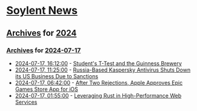 # [Soylent News](../../../README.md)

## [Archives](../../index.md) for [2024](../index.md)

### [Archives](../../index.md) for [2024-07-17](index.md)

* [2024-07-17, 16:12:00](https://soylentnews.org/article.pl?sid=24/07/16/189202&from=rss) - [Student's T-Test and the Guinness Brewery](https://soylentnews.org/article.pl?sid=24/07/16/189202&from=rss)
* [2024-07-17, 11:25:00](https://soylentnews.org/article.pl?sid=24/07/16/186200&from=rss) - [Russia-Based Kaspersky Antivirus Shuts Down its US Business Due to Sanctions](https://soylentnews.org/article.pl?sid=24/07/16/186200&from=rss)
* [2024-07-17, 06:42:00](https://soylentnews.org/article.pl?sid=24/07/16/0433211&from=rss) - [After Two Rejections, Apple Approves Epic Games Store App for iOS](https://soylentnews.org/article.pl?sid=24/07/16/0433211&from=rss)
* [2024-07-17, 01:55:00](https://soylentnews.org/article.pl?sid=24/07/16/0430258&from=rss) - [Leveraging Rust in High-Performance Web Services](https://soylentnews.org/article.pl?sid=24/07/16/0430258&from=rss)
